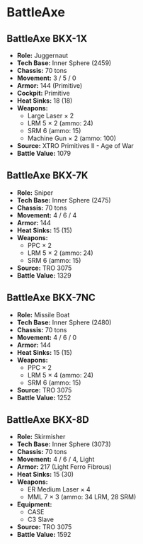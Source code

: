 # BattleAxe
## BattleAxe BKX-1X
- **Role:** Juggernaut
- **Tech Base:** Inner Sphere (2459)
- **Chassis:** 70 tons
- **Movement:** 3 / 5 / 0
- **Armor:** 144 (Primitive)
- **Cockpit:** Primitive
- **Heat Sinks:** 18 (18)
- **Weapons:**
  - Large Laser × 2
  - LRM 5 × 2 (ammo: 24)
  - SRM 6 (ammo: 15)
  - Machine Gun × 2 (ammo: 100)
- **Source:** XTRO Primitives II - Age of War
- **Battle Value:** 1079

## BattleAxe BKX-7K
- **Role:** Sniper
- **Tech Base:** Inner Sphere (2475)
- **Chassis:** 70 tons
- **Movement:** 4 / 6 / 4
- **Armor:** 144
- **Heat Sinks:** 15 (15)
- **Weapons:**
  - PPC × 2
  - LRM 5 × 2 (ammo: 24)
  - SRM 6 (ammo: 15)
- **Source:** TRO 3075
- **Battle Value:** 1329

## BattleAxe BKX-7NC
- **Role:** Missile Boat
- **Tech Base:** Inner Sphere (2480)
- **Chassis:** 70 tons
- **Movement:** 4 / 6 / 0
- **Armor:** 144
- **Heat Sinks:** 15 (15)
- **Weapons:**
  - PPC × 2
  - LRM 5 × 4 (ammo: 24)
  - SRM 6 (ammo: 15)
- **Source:** TRO 3075
- **Battle Value:** 1252

## BattleAxe BKX-8D
- **Role:** Skirmisher
- **Tech Base:** Inner Sphere (3073)
- **Chassis:** 70 tons
- **Movement:** 4 / 6 / 4, Light
- **Armor:** 217 (Light Ferro Fibrous)
- **Heat Sinks:** 15 (30)
- **Weapons:**
  - ER Medium Laser × 4
  - MML 7 × 3 (ammo: 34 LRM, 28 SRM)
- **Equipment:**
  - CASE
  - C3 Slave
- **Source:** TRO 3075
- **Battle Value:** 1592

